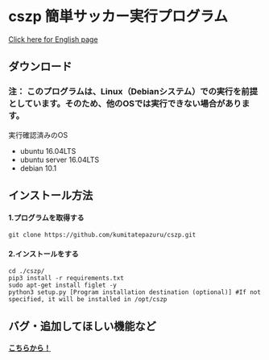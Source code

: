# cszp 簡単サッカー実行プログラム
[Click here for English page](https://github.com/kumitatepazuru/cszp/blob/master/README.md)


## ダウンロード
### 注： このプログラムは、Linux（Debianシステム）での実行を前提としています。そのため、他のOSでは実行できない場合があります。
実行確認済みのOS
- ubuntu 16.04LTS
- ubuntu server 16.04LTS
- debian 10.1

## インストール方法

#### 1.プログラムを取得する
```git clone https://github.com/kumitatepazuru/cszp.git```
#### 2.インストールをする
``` 
cd ./cszp/
pip3 install -r requirements.txt
sudo apt-get install figlet -y
python3 setup.py [Program installation destination (optional)] #If not specified, it will be installed in /opt/cszp
```
## バグ・追加してほしい機能など
#### [こちらから！](https://github.com/kumitatepazuru/cszp/issues)
